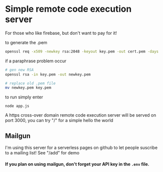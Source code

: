 # Simple remote code execution server
For those who like firebase, but don't want to pay for it!


to generate the .pem

```bash
openssl req -x509 -newkey rsa:2048 -keyout key.pem -out cert.pem -days 365
```

if a paraphrase problem occur 

```bash
# gen new RSA
openssl rsa -in key.pem -out newkey.pem 

# replace old .pem file
mv newkey.pem key.pem
```

to run simply enter

```
node app.js
```

A https cross-over domain remote code execution server will be served on port 3000, you can try "/" for a simple hello the world

## Mailgun

I'm using this server for a serverless pages on github to let people suscribe to a mailing list! See "/add" for demo

#### If you plan on using mailgun, don't forget your API key in the ```.env``` file.
